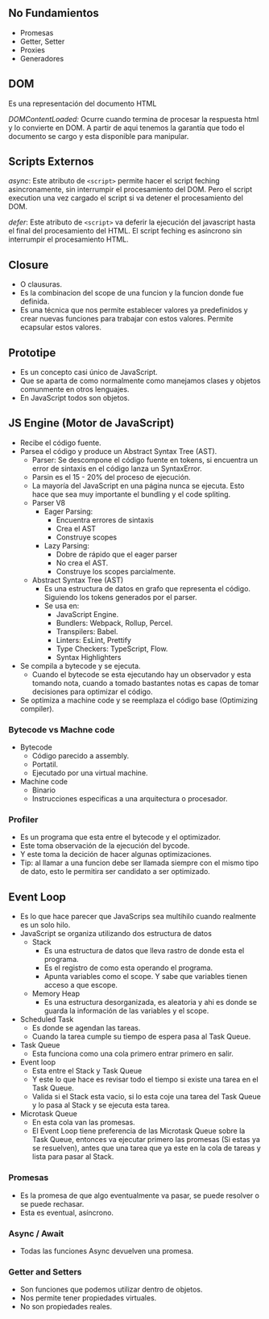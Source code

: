 ## No Fundamientos

* Promesas
* Getter, Setter
* Proxies
* Generadores


## DOM

Es una representación del documento HTML

*DOMContentLoaded:* Ocurre cuando termina de procesar la respuesta html y lo convierte en DOM. A partir de aqui tenemos la garantía que todo el documento se cargo y esta disponible para manipular.

## Scripts Externos

*async*: Este atributo de `<script>` permite hacer el script feching asincronamente, sin interrumpir el procesamiento del DOM. Pero el script execution una vez cargado el script si va detener el procesamiento del DOM.

*defer*: Este atributo de `<script>` va deferir la ejecución del javascript hasta el final del procesamiento del HTML. El script feching es asíncrono sin interrumpir el procesamiento HTML.

## Closure

* O clausuras.
* Es la combinacion del scope de una funcion y la funcion donde fue definida.
* Es una técnica que nos permite establecer valores ya predefinidos y crear nuevas funciones para trabajar con estos valores. Permite ecapsular estos valores.

## Prototipe

* Es un concepto casi único de JavaScript.
* Que se aparta de como normalmente como manejamos clases y objetos comunmente en otros lenguajes.
* En JavaScript todos son objetos.

## JS Engine (Motor de JavaScript)

* Recibe el código fuente.
* Parsea el código y produce un Abstract Syntax Tree (AST).
  * Parser: Se descompone el código fuente en tokens, si encuentra un error de sintaxis en el código lanza un SyntaxError.
  * Parsin es el 15 - 20% del proceso de ejecución.
  * La mayoría del JavaScript en una página nunca se ejecuta. Esto hace que sea muy importante el bundling y el code spliting.
  * Parser V8
    * Eager Parsing:
      * Encuentra errores de sintaxis
      * Crea el AST
      * Construye scopes
    * Lazy Parsing:
      * Dobre de rápido que el eager parser
      * No crea el AST.
      * Construye los scopes parcialmente.
  * Abstract Syntax Tree (AST)
    * Es una estructura de datos en grafo que representa el código. Siguiendo los tokens generados por el parser.
    * Se usa en:
      * JavaScript Engine.
      * Bundlers: Webpack, Rollup, Percel.
      * Transpilers: Babel.
      * Linters: EsLint, Prettify
      * Type Checkers: TypeScript, Flow.
      * Syntax Highlighters
* Se compila a bytecode y se ejecuta.
  * Cuando el bytecode se esta ejecutando hay un observador y esta tomando nota, cuando a tomado bastantes notas es capas de tomar decisiones para optimizar el código.
* Se optimiza a machine code y se reemplaza el código base (Optimizing compiler).

### Bytecode vs Machne code

* Bytecode
  * Código parecido a assembly.
  * Portatil.
  * Ejecutado por una virtual machine.
* Machine code
  * Binario
  * Instrucciones especificas a una arquitectura o procesador.

### Profiler

* Es un programa que esta entre el bytecode y el optimizador.
* Este toma observación de la ejecución del bycode.
* Y este toma la decición de hacer algunas optimizaciones.
* Tip: al llamar a una funcion debe ser llamada siempre con el mismo tipo de dato, esto le permitira ser candidato a ser optimizado.

## Event Loop

* Es lo que hace parecer que JavaScrips sea multihilo cuando realmente es un solo hilo.
* JavaScript se organiza utilizando dos estructura de datos
  * Stack
    * Es una estructura de datos que lleva rastro de donde esta el programa.
    * Es el registro de como esta operando el programa.
    * Apunta  variables como el scope. Y sabe que variables tienen acceso a que escope.
  * Memory Heap
    * Es una estructura desorganizada, es aleatoria y ahi es donde se guarda la información de las variables y el scope.
* Scheduled Task
  * Es donde se agendan las tareas.
  * Cuando la tarea cumple su tiempo de espera pasa al Task Queue.
* Task Queue
  * Esta funciona como una cola primero entrar primero en salir.
* Event loop
  * Esta entre el Stack y Task Queue
  * Y este lo que hace es revisar todo el tiempo si existe una tarea en el Task Queue.
  * Valida si el Stack esta vacio, si lo esta coje una tarea del Task Queue y lo pasa al Stack y se ejecuta esta tarea.
* Microtask Queue
  * En esta cola van las promesas.
  * El Event Loop tiene preferencia de las Microtask Queue sobre la Task Queue, entonces va ejecutar primero las promesas (Si estas ya se resuelven), antes que una tarea que ya este en la cola de tareas y lista para pasar al Stack.

### Promesas

* Es la promesa de que algo eventualmente va pasar, se puede resolver o se puede rechasar.
* Esta es eventual, asíncrono.

### Async / Await

* Todas las funciones Async devuelven una promesa.

### Getter and Setters

* Son funciones que podemos utilizar dentro de objetos.
* Nos permite tener propiedades virtuales.
* No son propiedades reales.



